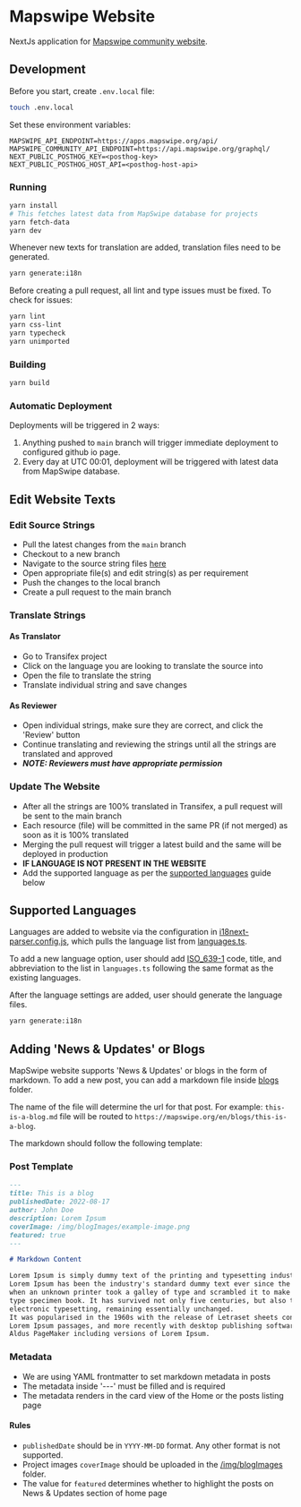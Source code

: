 # Mapswipe Website

NextJs application for [Mapswipe community website](https://mapswipe.org).

## Development

Before you start, create `.env.local` file:

```bash
touch .env.local
```

Set these environment variables:

```env
MAPSWIPE_API_ENDPOINT=https://apps.mapswipe.org/api/
MAPSWIPE_COMMUNITY_API_ENDPOINT=https://api.mapswipe.org/graphql/
NEXT_PUBLIC_POSTHOG_KEY=<posthog-key>
NEXT_PUBLIC_POSTHOG_HOST_API=<posthog-host-api>
```

### Running

```bash
yarn install
# This fetches latest data from MapSwipe database for projects
yarn fetch-data
yarn dev
```

Whenever new texts for translation are added, translation files need to be generated.

```bash
yarn generate:i18n
```

Before creating a pull request, all lint and type issues must be fixed.
To check for issues:

```bash
yarn lint
yarn css-lint
yarn typecheck
yarn unimported
```

### Building

```bash
yarn build
```

### Automatic Deployment

Deployments will be triggered in 2 ways:

1. Anything pushed to `main` branch will trigger immediate deployment
to configured github io page.
2. Every day at UTC 00:01, deployment will be triggered with
latest data from MapSwipe database.

## Edit Website Texts

### Edit Source Strings
- Pull the latest changes from the `main` branch  
- Checkout to a new branch  
- Navigate to the source string files [here](https://github.com/mapswipe/website/tree/main/public/locales/en)  
- Open appropriate file(s) and edit string(s) as per requirement  
- Push the changes to the local branch  
- Create a pull request to the main branch  

### Translate Strings
#### As Translator
- Go to Transifex project  
- Click on the language you are looking to translate the source into  
- Open the file to translate the string  
- Translate individual string and save changes  

#### As Reviewer
- Open individual strings, make sure they are correct, and click the 'Review' button  
- Continue translating and reviewing the strings until all the strings are translated and approved  
- **_NOTE: Reviewers must have appropriate permission_**

### Update The Website
- After all the strings are 100% translated in Transifex, a pull request will be sent to the main branch
- Each resource (file) will be committed in the same PR (if not merged) as soon as it is 100% translated  
- Merging the pull request will trigger a latest build and the same will be deployed in production
- **IF LANGUAGE IS NOT PRESENT IN THE WEBSITE**
- Add the supported language as per the [supported languages](https://github.com/mapswipe/website#supported-languages) guide below

## Supported Languages

Languages are added to website via the configuration in [i18next-parser.config.js](https://github.com/mapswipe/community-website/blob/main/i18next-parser.config.js), which pulls the language list from [languages.ts](https://github.com/mapswipe/website/blob/main/src/utils/languages.ts).

To add a new language option, user should add [ISO_639-1](https://en.wikipedia.org/wiki/ISO_639-1)
code, title, and abbreviation to the list in `languages.ts` following the same format as the existing languages.

After the language settings are added, user should generate the language files.

```bash
yarn generate:i18n
```

## Adding 'News & Updates' or Blogs

MapSwipe website supports 'News & Updates' or blogs in the form of markdown.
To add a new post, you can add a markdown file inside
[blogs](https://github.com/mapswipe/community-website/tree/main/blogs) folder.

The name of the file will determine the url for that post.
For example: `this-is-a-blog.md` file will be routed to
`https://mapswipe.org/en/blogs/this-is-a-blog`.

The markdown should follow the following template:

### Post Template

```md
---
title: This is a blog
publishedDate: 2022-08-17
author: John Doe
description: Lorem Ipsum
coverImage: /img/blogImages/example-image.png
featured: true
---

# Markdown Content

Lorem Ipsum is simply dummy text of the printing and typesetting industry.
Lorem Ipsum has been the industry's standard dummy text ever since the 1500s,
when an unknown printer took a galley of type and scrambled it to make a
type specimen book. It has survived not only five centuries, but also the leap into
electronic typesetting, remaining essentially unchanged.
It was popularised in the 1960s with the release of Letraset sheets containing
Lorem Ipsum passages, and more recently with desktop publishing software like
Aldus PageMaker including versions of Lorem Ipsum.
```

### Metadata

- We are using YAML frontmatter to set markdown metadata in posts
- The metadata inside '---' must be filled and is required
- The metadata renders in the card view of the Home or the posts listing page

#### Rules

- `publishedDate` should be in `YYYY-MM-DD` format. Any other format is not supported.
- Project images `coverImage` should be uploaded in the [/img/blogImages](https://github.com/mapswipe/community-website/tree/main/public/img/blogImages)
folder.
- The value for `featured` determines whether to highlight the posts on
News & Updates section of home page
